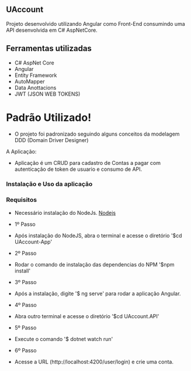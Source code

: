 ## UAccount

Projeto desenvolvido utilizando Angular como Front-End consumindo uma API desenvolvida em C# AspNetCore.

## Ferramentas utilizadas

  - C# AspNet Core
  - Angular
  - Entity Framework
  - AutoMapper
  - Data Anottacions
  - JWT (JSON WEB TOKENS)

# Padrão Utilizado!

  - O projeto foi padronizado seguindo alguns conceitos da modelagem DDD (Domain Driver Designer)


A Aplicação:
  - Aplicação é um CRUD para cadastro de Contas a pagar com autenticação de token de usuario e consumo de API.

### Instalação e Uso da aplicação

### Requisitos
 - Necessário instalação do NodeJs.
    [Nodejs](https://nodejs.org/pt-br/)

 - 1º Passo
 - Após instalação do NodeJS, abra o terminal e acesse o diretório '$cd UAccount-App'
 
 - 2º Passo
 - Rodar o comando de instalação das dependencias do NPM '$npm install'

 - 3º Passo
 - Após a instalação, digite '$ ng serve' para rodar a aplicação Angular.

 - 4º Passo 
 - Abra outro terminal e acesse o diretório '$cd UAccount.API'

 - 5º Passo
 - Execute o comando '$ dotnet watch run'

 - 6º Passo
 - Acesse a URL (http://localhost:4200/user/login) e crie uma conta.

